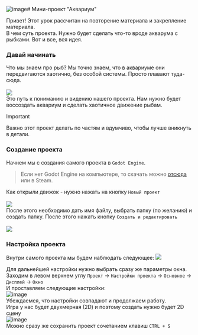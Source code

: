![image](https://github.com/mykweenn/byteschool/assets/98867083/b863f351-124d-4a0c-8358-e22930739d94)# Мини-проект "Аквариум"

Привет! Этот урок рассчитан на повторение материала и закрепление материала. <br>
В чем суть проекта. Нужно будет сделать что-то вроде акварума с рыбками. Вот и все, вся идея. <br>
### Давай начинать<br>
Что мы знаем про рыб? Мы точно знаем, что в аквариуме они передвигаются хаотично, без особой системы. Просто плавают туда-сюда. <br>
<br>
<img src="https://media1.tenor.com/m/jTs8imWCZuwAAAAd/3d-gifs-artist-clownfish.gif">
<br>
Это путь к пониманию и видению нашего проекта. Нам нужно будет воссоздать аквариум и сделать хаотичное движение рыбам. <br>
> [!IMPORTANT]
> Важно этот проект делать по частям и вдумчиво, чтобы лучше вникнуть в детали.

### Создание проекта
Начнем мы с создания самого проекта в `Godot Engine`. 
> Если нет Godot Engine на компьютере, то скачать можно [отсюда](https://godotengine.org/download/windows/) или в Steam.<br>

Как открыли движок - нужно нажать на кнопку `Новый проект`<br>
<br>
<img src="https://github.com/mykweenn/byteschool/blob/main/other/img/%D0%A1%D0%BD%D0%B8%D0%BC%D0%BE%D0%BA%20%D1%8D%D0%BA%D1%80%D0%B0%D0%BD%D0%B0%202024-02-04%20163951.png">
<br>
После этого необходимо дать имя файлу, выбрать папку (по желанию) и создать папку. После этого нажать кнопку `Создать и редактировать`<br>
<br>
<img src="https://github.com/mykweenn/byteschool/blob/main/other/img/%D0%A1%D0%BD%D0%B8%D0%BC%D0%BE%D0%BA%20%D1%8D%D0%BA%D1%80%D0%B0%D0%BD%D0%B0%202024-02-04%20164216.png">

### Настройка проекта
Внутри самого проекта мы будем наблюдать следующее:
<img src="https://github.com/mykweenn/byteschool/blob/main/other/img/image.png">

Для дальнейшей настройки нужно выбрать сразу же параметры окна. <br>
Заходим в левом верхнем углу `Проект` -> `Настройки проекта` -> `Основное` -> `Дисплей` -> `Окно` <br>
И проставляем следующие настройки:
<br>
![image](https://github.com/mykweenn/byteschool/assets/98867083/8170f551-fc29-47bb-9498-79d7608416ba)
<br>
Убеждаемся, что настройки совпадают и продолжаем работу. <br>
Игра у нас будет двухмерная (2D) и поэтому создать нужно будет 2D сцену <br>
![image](https://github.com/mykweenn/byteschool/assets/98867083/035d40da-94af-411a-9c74-2386b0f048c6)
<br>
Можно сразу же сохранить проект сочетанием клавиш `CTRL + S`




